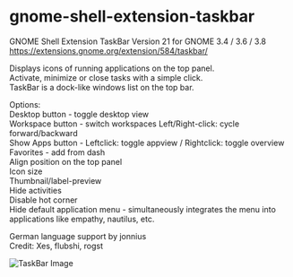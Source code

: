 gnome-shell-extension-taskbar
=============================

GNOME Shell Extension TaskBar Version 21 for GNOME 3.4 / 3.6 / 3.8  
https://extensions.gnome.org/extension/584/taskbar/

Displays icons of running applications on the top panel.        
Activate, minimize or close tasks with a simple click.          
TaskBar is a dock-like windows list on the top bar.

Options:                        
Desktop button - toggle desktop view                            
Workspace button - switch workspaces Left/Right-click: cycle forward/backward                   
Show Apps button - Leftclick: toggle appview / Rightclick: toggle overview                      
Favorites - add from dash       
Align position on the top panel                                 
Icon size                       
Thumbnail/label-preview         
Hide activities                 
Disable hot corner              
Hide default application menu - simultaneously integrates the menu into                         
applications like empathy, nautilus, etc.   

German language support by jonnius    
Credit: Xes, flubshi, rogst   
    
    
![TaskBar Image](https://extensions.gnome.org/static/extension-data/screenshots/screenshot_584_12.png)
